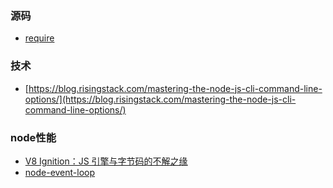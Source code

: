 ### 源码
- [require](http://www.ruanyifeng.com/blog/2015/05/require.html)

### 技术
- [https://blog.risingstack.com/mastering-the-node-js-cli-command-line-options/](https://blog.risingstack.com/mastering-the-node-js-cli-command-line-options/)

### node性能
- [V8 Ignition：JS 引擎与字节码的不解之缘](https://zhuanlan.zhihu.com/p/26669846)
- [node-event-loop](https://blog.risingstack.com/node-js-at-scale-understanding-node-js-event-loop/)